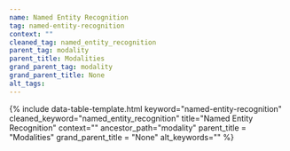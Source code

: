 ```yaml
---
name: Named Entity Recognition
tag: named-entity-recognition
context: ""
cleaned_tag: named_entity_recognition
parent_tag: modality
parent_title: Modalities
grand_parent_tag: modality
grand_parent_title: None
alt_tags: 
---
```


{% include data-table-template.html 
  keyword="named-entity-recognition" 
  cleaned_keyword="named_entity_recognition" 
  title="Named Entity Recognition"
  context=""
  ancestor_path="modality" 
  parent_title = "Modalities"
  grand_parent_title = "None"
  alt_keywords=""
%}

